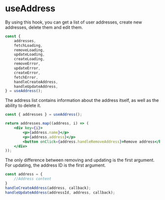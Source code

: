 # useAddress

By using this hook, you can get a list of user addresses, create new addresses, delete them and edit them.

```jsx
const {
    addresses,
    fetchLoading,
    removeLoading,
    updateLoading,
    createLoading,
    removeError,
    updateError,
    createError,
    fetchError,
    handleCreateAddress,
    handleUpdateAddress,
} = useAddress();
```

The address list contains information about the address itself, as well as the ability to delete it.

```jsx
const { addresses } = useAddress();

return addresses.map((address, i) => (
    <div key={i}>
        <p>{address.name}</p>
        <p>{address.address}</p>
        <button onClick={address.handleRemoveAddress}>Remove address</button>
    </div>
));
```

The only difference between removing and updating is the first argument. For updating, the address ID is the first
argument.

```js
const address = {
    //Address content
}
handleCreateAddress(address, callback);
handleUpdateAddress(addressId, address, callback);
```
